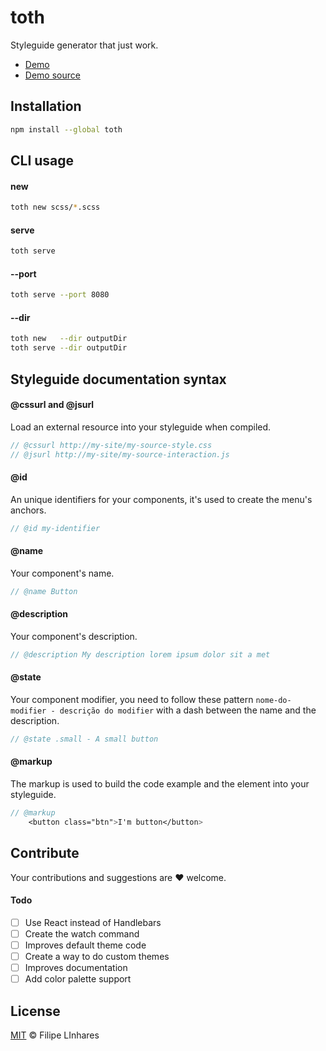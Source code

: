 # toth
Styleguide generator that just work.

- [Demo](http://filipelinhares.github.io/toth-example/toth/)
- [Demo source](https://github.com/filipelinhares/toth-example)

## Installation
```sh
npm install --global toth
```

## CLI usage
#### new
```sh
toth new scss/*.scss
```
#### serve
```sh
toth serve
```
#### --port
```sh
toth serve --port 8080
```
#### --dir
```sh
toth new   --dir outputDir
toth serve --dir outputDir
```
## Styleguide documentation syntax

#### @cssurl and @jsurl
Load an external resource into your styleguide when compiled.
```scss
// @cssurl http://my-site/my-source-style.css
// @jsurl http://my-site/my-source-interaction.js
```
#### @id
An unique identifiers for your components, it's used to create the menu's anchors.

```scss
// @id my-identifier
```
#### @name
Your component's name.
```scss
// @name Button
```
#### @description
Your component's description.
```scss
// @description My description lorem ipsum dolor sit a met
```
#### @state
Your component modifier, you need to follow these pattern `nome-do-modifier - descrição do modifier` with a dash between the name and the description.
```scss
// @state .small - A small button
```
#### @markup
The markup is used to build the code example and the element into your styleguide.
```scss
// @markup
	<button class="btn">I'm button</button>
```

## Contribute
Your contributions and suggestions are :heart: welcome.

#### Todo
- [ ] Use React instead of Handlebars
- [ ] Create the watch command
- [ ] Improves default theme code
- [ ] Create a way to do custom themes
- [ ] Improves documentation
- [ ] Add color palette support

## License
[MIT](LICENSE.md) © Filipe LInhares
